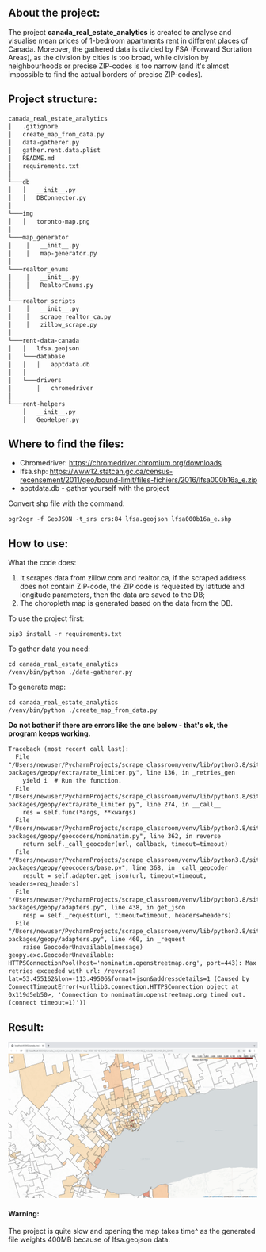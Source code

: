 ## About the project:
The project **canada_real_estate_analytics** is created to analyse and visualise mean prices of 1-bedroom apartments rent in different places of Canada. 
Moreover, the gathered data is divided by FSA (Forward Sortation Areas), as the division by cities is too broad, while division by neighbourhoods or precise ZIP-codes is too narrow (and it's almost impossible to find the actual borders of precise ZIP-codes).
## Project structure:
```
canada_real_estate_analytics
│   .gitignore
│   create_map_from_data.py   
│   data-gatherer.py   
│   gather.rent.data.plist   
│   README.md
│   requirements.txt       
│   
└───db  
│   │   __init__.py
│   │   DBConnector.py
│   
└───img
│   │   toronto-map.png
│      
└───map_generator
│    │   __init__.py
│    │   map-generator.py        
│      
└───realtor_enums
│    │   __init__.py
│    │   RealtorEnums.py   
│        
└───realtor_scripts
│    │   __init__.py
│    │   scrape_realtor_ca.py    
│    │   zillow_scrape.py    
│    
└───rent-data-canada
│   │   lfsa.geojson
│   └───database
│   │   │   apptdata.db
│   │   
│   └───drivers
│       │   chromedriver
│        
└───rent-helpers
    │   __init__.py
    │   GeoHelper.py
```
## Where to find the files:
- Chromedriver: https://chromedriver.chromium.org/downloads 
- lfsa.shp: https://www12.statcan.gc.ca/census-recensement/2011/geo/bound-limit/files-fichiers/2016/lfsa000b16a_e.zip 
- apptdata.db - gather yourself with the project

Convert shp file with the command:
```
ogr2ogr -f GeoJSON -t_srs crs:84 lfsa.geojson lfsa000b16a_e.shp
```
## How to use:
What the code does:
1. It scrapes data from zillow.com and realtor.ca, if the scraped address does not contain ZIP-code, the ZIP code is requested by latitude and longitude parameters, then the data are saved to the DB;
2. The choropleth map is generated based on the data from the DB.

To use the project first:
```commandline
pip3 install -r requirements.txt
```

To gather data you need: 
```commandline
cd canada_real_estate_analytics
/venv/bin/python ./data-gatherer.py
```

To generate map:
```commandline
cd canada_real_estate_analytics
/venv/bin/python ./create_map_from_data.py
```
**Do not bother if there are errors like the one below - that's ok, the program keeps working.**
```
Traceback (most recent call last):
  File "/Users/newuser/PycharmProjects/scrape_classroom/venv/lib/python3.8/site-packages/geopy/extra/rate_limiter.py", line 136, in _retries_gen
    yield i  # Run the function.
  File "/Users/newuser/PycharmProjects/scrape_classroom/venv/lib/python3.8/site-packages/geopy/extra/rate_limiter.py", line 274, in __call__
    res = self.func(*args, **kwargs)
  File "/Users/newuser/PycharmProjects/scrape_classroom/venv/lib/python3.8/site-packages/geopy/geocoders/nominatim.py", line 362, in reverse
    return self._call_geocoder(url, callback, timeout=timeout)
  File "/Users/newuser/PycharmProjects/scrape_classroom/venv/lib/python3.8/site-packages/geopy/geocoders/base.py", line 368, in _call_geocoder
    result = self.adapter.get_json(url, timeout=timeout, headers=req_headers)
  File "/Users/newuser/PycharmProjects/scrape_classroom/venv/lib/python3.8/site-packages/geopy/adapters.py", line 438, in get_json
    resp = self._request(url, timeout=timeout, headers=headers)
  File "/Users/newuser/PycharmProjects/scrape_classroom/venv/lib/python3.8/site-packages/geopy/adapters.py", line 460, in _request
    raise GeocoderUnavailable(message)
geopy.exc.GeocoderUnavailable: HTTPSConnectionPool(host='nominatim.openstreetmap.org', port=443): Max retries exceeded with url: /reverse?lat=53.455162&lon=-113.49506&format=json&addressdetails=1 (Caused by ConnectTimeoutError(<urllib3.connection.HTTPSConnection object at 0x119d5eb50>, 'Connection to nominatim.openstreetmap.org timed out. (connect timeout=1)'))
```
## Result: 
![alt text](./img/toronto-map.png)

#### Warning:
The project is quite slow and opening the map takes time^ as the generated file weights 400MB because of lfsa.geojson data.
